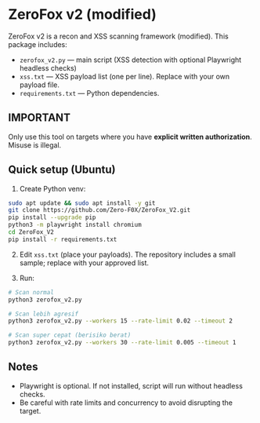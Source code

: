 # ZeroFox v2 (modified)
ZeroFox v2 is a recon and XSS scanning framework (modified). This package includes:
- `zerofox_v2.py` — main script (XSS detection with optional Playwright headless checks)
- `xss.txt` — XSS payload list (one per line). Replace with your own payload file.
- `requirements.txt` — Python dependencies.

## IMPORTANT
Only use this tool on targets where you have **explicit written authorization**. Misuse is illegal.

## Quick setup (Ubuntu)
1. Create Python venv:
```bash
sudo apt update && sudo apt install -y git
git clone https://github.com/Zero-F0X/ZeroFox_V2.git
pip install --upgrade pip
python3 -m playwright install chromium
cd ZeroFox_V2
pip install -r requirements.txt


```

2. Edit `xss.txt` (place your payloads). The repository includes a small sample; replace with your approved list.

3. Run:
```bash
# Scan normal
python3 zerofox_v2.py

# Scan lebih agresif
python3 zerofox_v2.py --workers 15 --rate-limit 0.02 --timeout 2

# Scan super cepat (berisiko berat)
python3 zerofox_v2.py --workers 30 --rate-limit 0.005 --timeout 1

```

## Notes
- Playwright is optional. If not installed, script will run without headless checks.
- Be careful with rate limits and concurrency to avoid disrupting the target.
